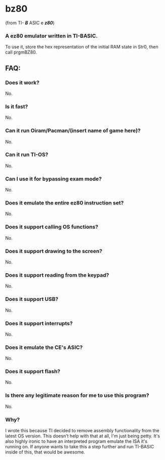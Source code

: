 # bz80
(from TI- ***B*** ASIC e ***z80***)

### A ez80 emulator written in TI-BASIC.
To use it, store the hex representation of the initial RAM state in Str0, then call prgmBZ80.


## FAQ:
### Does it work?
No.
### Is it fast?
No.
### Can it run Oiram/Pacman/(insert name of game here)?
No.
### Can it run TI-OS?
No.
### Can I use it for bypassing exam mode?
No.
### Does it emulate the entire ez80 instruction set?
No.
### Does it support calling OS functions?
No.
### Does it support drawing to the screen?
No.
### Does it support reading from the keypad?
No.
### Does it support USB?
No.
### Does it support interrupts?
No.
### Does it emulate the CE's ASIC?
No.
### Does it support flash?
No.
### Is there any legitimate reason for me to use this program?
No.


### Why?
I wrote this because TI decided to remove assembly functionality from the latest OS version.
This doesn't help with that at all, I'm just being petty.
It's also highly ironic to have an interpreted program emulate the ISA it's running on.
If anyone wants to take this a step further and run TI-BASIC inside of this, that would be awesome.
